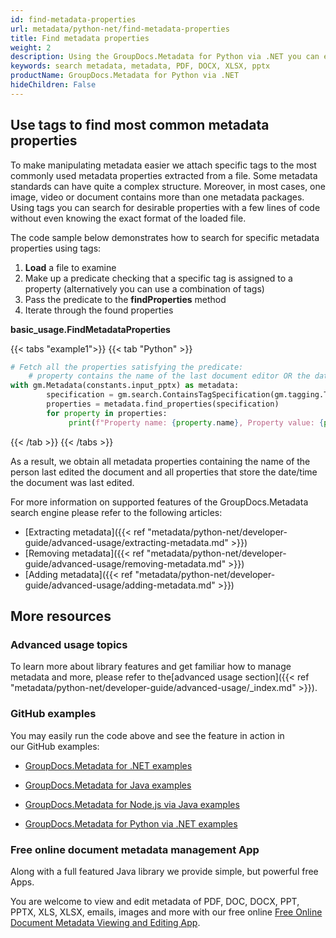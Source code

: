 ```yaml
---
id: find-metadata-properties
url: metadata/python-net/find-metadata-properties
title: Find metadata properties
weight: 2
description: Using the GroupDocs.Metadata for Python via .NET you can easily search metadata and extract desired metadata properties from PDF, DOCX, PPTX, XLSX, images, audio, video and many other files of different types in your Java solution.
keywords: search metadata, metadata, PDF, DOCX, XLSX, pptx
productName: GroupDocs.Metadata for Python via .NET
hideChildren: False
---
```

## Use tags to find most common metadata properties

To make manipulating metadata easier we attach specific tags to the most commonly used metadata properties extracted from a file. Some metadata standards can have quite a complex structure. Moreover, in most cases, one image, video or document contains more than one metadata packages. Using tags you can search for desirable properties with a few lines of code without even knowing the exact format of the loaded file.

The code sample below demonstrates how to search for specific metadata properties using tags:

1.  **Load** a file to examine
2.  Make up a predicate checking that a specific tag is assigned to a property (alternatively you can use a combination of tags)
3.  Pass the predicate to the **findProperties** method
4.  Iterate through the found properties

**basic\_usage.FindMetadataProperties**

{{< tabs "example1">}}
{{< tab "Python" >}}
```python
# Fetch all the properties satisfying the predicate:
    # property contains the name of the last document editor OR the date/time the document was last modified
with gm.Metadata(constants.input_pptx) as metadata:
        specification = gm.search.ContainsTagSpecification(gm.tagging.Tags.person.editor).either(gm.search.ContainsTagSpecification(gm.tagging.Tags.time.modified))
        properties = metadata.find_properties(specification)
        for property in properties:
             print(f"Property name: {property.name}, Property value: {property.value}")
```
{{< /tab >}}
{{< /tabs >}}

As a result, we obtain all metadata properties containing the name of the person last edited the document and all properties that store the date/time the document was last edited.

For more information on supported features of the GroupDocs.Metadata search engine please refer to the following articles:

*   [Extracting metadata]({{< ref "metadata/python-net/developer-guide/advanced-usage/extracting-metadata.md" >}})
*   [Removing metadata]({{< ref "metadata/python-net/developer-guide/advanced-usage/removing-metadata.md" >}})
*   [Adding metadata]({{< ref "metadata/python-net/developer-guide/advanced-usage/adding-metadata.md" >}})

## More resources

### Advanced usage topics

To learn more about library features and get familiar how to manage metadata and more, please refer to the[advanced usage section]({{< ref "metadata/python-net/developer-guide/advanced-usage/_index.md" >}}).

### GitHub examples

You may easily run the code above and see the feature in action in our GitHub examples:

*   [GroupDocs.Metadata for .NET examples](https://github.com/groupdocs-metadata/GroupDocs.Metadata-for-.NET)
    
*   [GroupDocs.Metadata for Java examples](https://github.com/groupdocs-metadata/GroupDocs.Metadata-for-Java)

*   [GroupDocs.Metadata for Node.js via Java examples](https://github.com/groupdocs-metadata/GroupDocs.Metadata-for-Node.js-via-Java)

*   [GroupDocs.Metadata for Python via .NET examples](https://github.com/groupdocs-metadata/GroupDocs.Metadata-for-Python-via-.NET/)
    

### Free online document metadata management App

Along with a full featured Java library we provide simple, but powerful free Apps.

You are welcome to view and edit metadata of PDF, DOC, DOCX, PPT, PPTX, XLS, XLSX, emails, images and more with our free online [Free Online Document Metadata Viewing and Editing App](https://products.groupdocs.app/metadata).
